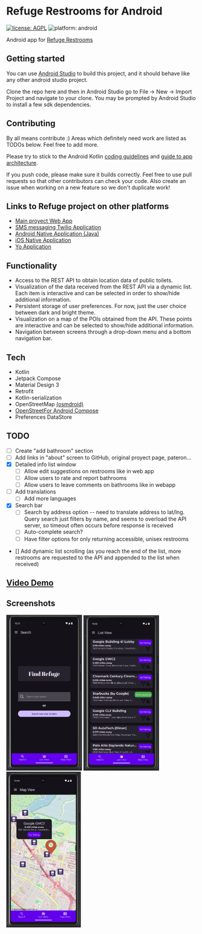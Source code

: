 # Refuge Restrooms for Android
[![license: AGPL](https://img.shields.io/badge/license-AGPL-lightgrey.svg)](https://raw.githubusercontent.com/Alejandro-Casanova/Refuge-Restrooms-Android/master/LICENSE)
![platform: android](https://img.shields.io/badge/platform-android-lightgrey.svg)
<!-- [![Travis CI Build Status](https://travis-ci.com/RefugeRestrooms/refugerestrooms-android.svg?branch=master)](https://travis-ci.com/RefugeRestrooms/refugerestrooms-android) -->

<!-- [![Play Store Badge](https://cloud.githubusercontent.com/assets/16610908/18124896/7be337b6-6f74-11e6-9814-79b9c2d53961.png)](https://play.google.com/store/apps/details?id=org.refugerestrooms) -->

Android app for [Refuge Restrooms](http://www.refugerestrooms.org/)

## Getting started
You can use [Android Studio](https://developer.android.com/studio/intro) to build this project, and it should behave like any other android studio project.

Clone the repo here and then in Android Studio go to File -> New -> Import Project and navigate to your clone. You may be prompted by Android Studio to install a few sdk dependencies.

## Contributing
By all means contribute :) Areas which definitely need work are listed as TODOs below. Feel free to add more.

Please try to stick to the Android Kotlin [coding guidelines](https://kotlinlang.org/docs/coding-conventions.html) and [guide to app architecture](https://developer.android.com/topic/architecture).

If you push code, please make sure it builds correctly. Feel free to use pull requests so that other contributors can check your code. Also create an issue when working on a new feature so we don't duplicate work!

## Links to Refuge project on other platforms

- [Main proyect Web App](https://github.com/RefugeRestrooms/refugerestrooms)
- [SMS messaging Twilio Application](https://github.com/RefugeRestrooms/refugerest_sms)
- [Android Native Application (Java)](https://github.com/RefugeRestrooms/refugerestrooms-android)
- [iOS Native Application](https://github.com/RefugeRestrooms/refuge-ios)
- [Yo Application](https://github.com/raptortech-js/YoRestrooms)

## Functionality
- Access to the REST API to obtain location data of public toilets.
- Visualization of the data received from the REST API via a dynamic list. Each item is interactive and can be selected in order to show/hide additional information.
- Persistent storage of user preferences. For now, just the user choice between dark and bright theme.
- Visualization on a map of the POIs obtained from the API. These points are interactive and can be selected to show/hide additional information.
- Navigation between screens through a drop-down menu and a bottom navigation bar.  

## Tech

* Kotlin
* Jetpack Compose
* Material Design 3
* Retrofit
* Kotlin-serialization
* OpenStreetMap [(osmdroid)](https://github.com/osmdroid/osmdroid)
* [OpenStreetFor Android Compose](https://utsmannn.github.io/osm-android-compose/)
* Preferences DataStore

## TODO
- [ ] Create "add bathroom" section
- [ ] Add links in "about" screen to GitHub, original proyect page, pateron...
- [x] Detailed info list window
    - [ ] Allow edit suggestions on restrooms like in web app
    - [ ] Allow users to rate and report bathrooms
    - [ ] Allow users to leave comments on bathrooms like in webapp
- [ ] Add translations
    - [ ] Add more languages
- [x] Search bar
    - [ ] Search by address option -- need to translate address to lat/lng. Query search just filters by name, and seems to overload the API server, so timeout often occurs before response is received
    - [ ] Auto-complete search?
    - [ ] Have filter options for only returning accessible, unisex restrooms
- [] Add dynamic list scrolling (as you reach the end of the list, more restrooms are requested to the API and appended to the list when received)

## [Video Demo](https://youtu.be/-619bC9_QJU)

## Screenshots
<p float="left">
    <img src="app/src/main/res/drawable-xxhdpi/Screenshots/screen1.png" alt="drawing" width="200"/>
    <img src="app/src/main/res/drawable-xxhdpi/Screenshots/screen2.png" alt="drawing" width="200"/>
    <img src="app/src/main/res/drawable-xxhdpi/Screenshots/screen3.png" alt="drawing" width="197"/>
</p>